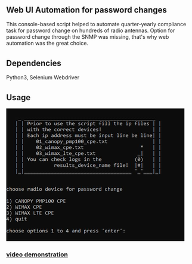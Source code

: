 ######  <h2> Web UI Automation for password changes
 
This console-based script helped to automate quarter-yearly compliance task for password change on hundreds of radio antennas. Option for password change through the SNMP was missing, that's why web automation was the great choice.

######  <h2> Dependencies

Python3, Selenium Webdriver

######  <h2> Usage

<img src="files/radio.JPG">

<h3><a href="https://arturfatkul.github.io/webautomation-4radio-antennas/">video demonstration</a></h3>



